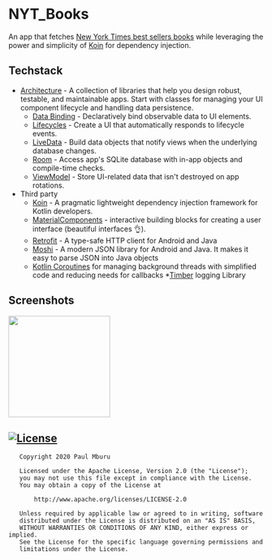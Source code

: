 # NYT_Books
 An app that fetches [New York Times best sellers books](https://developer.nytimes.com/docs/books-product/1/routes/lists/best-sellers/history.json/get) while leveraging the power and simplicity of [Koin](https://doc.insert-koin.io/#/introduction) for dependency injection.
 
## Techstack 
* [Architecture][1] - A collection of libraries that help you design robust, testable, and
  maintainable apps. Start with classes for managing your UI component lifecycle and handling data
  persistence.
  * [Data Binding][2] - Declaratively bind observable data to UI elements.
  * [Lifecycles][3] - Create a UI that automatically responds to lifecycle events.
  * [LiveData][4] - Build data objects that notify views when the underlying database changes.
  * [Room][5] - Access app's SQLite database with in-app objects and compile-time checks.
  * [ViewModel][6] - Store UI-related data that isn't destroyed on app rotations.
* Third party
  * [Koin][7] - A pragmatic lightweight dependency injection framework for Kotlin developers.
  * [MaterialComponents][12] -  interactive building blocks for creating a user interface (beautiful interfaces :ok_hand:).
  * [Retrofit][8] - A type-safe HTTP client for Android and Java
  * [Moshi][9] - A modern JSON library for Android and Java. It makes it easy to parse JSON into Java objects
  * [Kotlin Coroutines][10] for managing background threads with simplified code and reducing needs for callbacks
  *[Timber][11] logging Library

[1]: https://developer.android.com/jetpack/arch/
[2]: https://developer.android.com/topic/libraries/data-binding/
[3]: https://developer.android.com/topic/libraries/architecture/lifecycle
[4]: https://developer.android.com/topic/libraries/architecture/livedata
[5]: https://developer.android.com/topic/libraries/architecture/room
[6]: https://developer.android.com/topic/libraries/architecture/viewmodel
[7]: https://doc.insert-koin.io/#/introduction
[8]: https://square.github.io/retrofit/
[9]: https://github.com/square/moshi
[10]: https://kotlinlang.org/docs/reference/coroutines-overview.html
[11]: https://github.com/JakeWharton/timber
[12]: https://material.io/develop/android/docs/getting-started/

## Screenshots
<image src="screenshots/1.jpeg" width="200">

## [![License](https://img.shields.io/badge/License-Apache%202.0-blue.svg)](https://opensource.org/licenses/Apache-2.0)
```
   Copyright 2020 Paul Mburu

   Licensed under the Apache License, Version 2.0 (the "License");
   you may not use this file except in compliance with the License.
   You may obtain a copy of the License at

       http://www.apache.org/licenses/LICENSE-2.0

   Unless required by applicable law or agreed to in writing, software
   distributed under the License is distributed on an "AS IS" BASIS,
   WITHOUT WARRANTIES OR CONDITIONS OF ANY KIND, either express or implied.
   See the License for the specific language governing permissions and
   limitations under the License.
   ```
